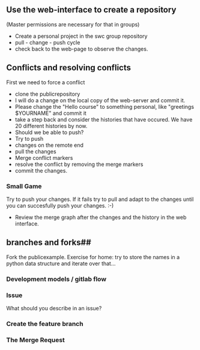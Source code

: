 ## Use the web-interface to create a repository ##
(Master permissions are necessary for that in groups)
- Create a personal project in the swc group repository 
- pull - change - push cycle
- check back to the web-page to observe the changes.

## Conflicts and resolving conflicts ##
First we need to force a conflict 
- clone the publicrepository
- I will do a change on the local copy of the web-server and commit it.
- Please change the "Hello course" to something personal, like "greetings $YOURNAME" and commit it
- take a step back and consider the histories that have occured. We have 20 different histories by now.
- Should we be able to push?
- Try to push
- changes on the remote end
- pull the changes
- Merge conflict markers
- resolve the conflict by removing the merge markers
- commit the changes.
### Small Game ###
Try to push your changes. If it fails try to pull and adapt to the changes until you can succesfully 
push your changes. 
:-)

- Review the merge graph after the changes and the history in the web interface.

## branches and forks##

Fork the publicexample.
Exercise for home: try to store the names in a python data structure and iterate over that...


### Development models / gitlab flow ###

### Issue ###
What should you describe in an issue?

### Create the feature branch ###

### The Merge Request ###

